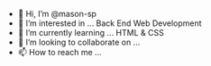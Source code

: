- 👋 Hi, I’m @mason-sp
- 👀 I’m interested in ... Back End Web Development
- 🌱 I’m currently learning ... HTML & CSS
- 💞️ I’m looking to collaborate on ...
- 📫 How to reach me ...

<!---
Munchybanana/Munchybanana is a ✨ special ✨ repository because its `README.md` (this file) appears on your GitHub profile.
You can click the Preview link to take a look at your changes.
--->
